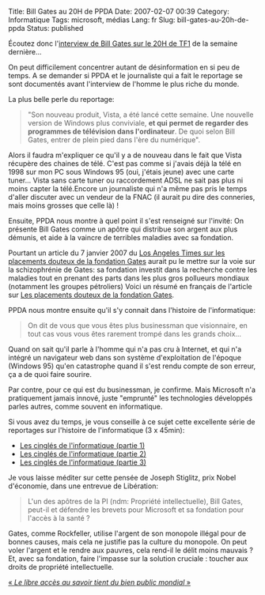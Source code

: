 Title: Bill Gates au 20H de PPDA
Date: 2007-02-07 00:39
Category: Informatique
Tags: microsoft, médias
Lang: fr
Slug: bill-gates-au-20h-de-ppda
Status: published

Écoutez donc l'[interview de Bill Gates sur le 20H de
TF1](http://www.youtube.com/watch?v=tNlXZwDQvfM) de la semaine dernière...

On peut difficilement concentrer autant de désinformation en si peu de temps. A
se demander si PPDA et le journaliste qui a fait le reportage se sont
documentés avant l'interview de l'homme le plus riche du monde.

La plus belle perle du reportage:


> "Son nouveau produit, Vista, a été lancé cette semaine. Une nouvelle version
> de Windows plus conviviale, **et qui permet de regarder des programmes de
> télévision dans l'ordinateur**. De quoi selon Bill Gates, entrer de plein
> pied dans l'ère du numérique".

Alors il faudra m'expliquer ce qu'il y a de nouveau dans le fait que Vista
récupère des chaines de télé. C'est pas comme si j'avais déjà la télé en 1998
sur mon PC sous Windows 95 (oui, j'étais jeune) avec une carte tuner...  Vista
sans carte tuner ou raccordement ADSL ne sait pas plus ni moins capter la
télé.Encore un journaliste qui n'a même pas pris le temps d'aller discuter avec
un vendeur de la FNAC (il aurait pu dire des conneries, mais moins grosses que
celle là) !

Ensuite, PPDA nous montre à quel point il s'est renseigné sur l'invité: On
présente Bill Gates comme un apôtre qui distribue son argent aux plus démunis,
et aide à la vaincre de terribles maladies avec sa fondation.

Pourtant un article du 7 janvier 2007 du [Los Angeles Times sur les placements
douteux de la fondation
Gates](http://www.latimes.com/news/nationworld/nation/la-na-gatesx07jan07,0,4205044,full.story?coll=la-home-headlines)
aurait pu le mettre sur la voie sur la schizophrénie de Gates: sa fondation
investit dans la recherche contre les maladies tout en prenant des parts dans
les plus gros pollueurs mondiaux (notamment les groupes pétroliers) Voici un
résumé en français de l'article sur [Les placements douteux de la fondation
Gates](http://forums.acbm.com/acbm/forum/viewthread?thread=369).

PPDA nous montre ensuite qu'il s'y connait dans l'histoire de l'informatique:

> On dit de vous que vous êtes plus businessman que visionnaire, en tout cas
> vous vous êtes rarement trompé dans les grands choix...

Quand on sait qu'il parle à l'homme qui n'a pas cru à Internet, et qui n'a
intégré un navigateur web dans son système d'exploitation de l'époque (Windows
95) qu'en catastrophe quand il s'est rendu compte de son erreur, ça a de quoi
faire sourire.

Par contre, pour ce qui est du businessman, je confirme. Mais Microsoft n'a
pratiquement jamais innové, juste "emprunté" les technologies développés parles
autres, comme souvent en informatique.

Si vous avez du temps, je vous conseille à ce sujet cette excellente série de
reportages sur l'histoire de l'informatique (3 x 45min):

- [Les cinglés de l'informatique (partie
  1)](http://www.dailymotion.com/relevance/search/informatique/video/xwx6o_les-cingles-de-linformatique-part1_tech)
- [Les cinglés de l'informatique (partie
  2)](http://www.dailymotion.com/relevance/search/informatique/video/xx27w_les-cingles-de-linformatique-part2_tech)
- [Les cinglés de l'informatique (partie
  3)](http://www.dailymotion.com/relevance/search/informatique/video/xwxwk_les-cingles-de-linformatique-part3_tech)

Je vous laisse méditer sur cette pensée de Joseph Stiglitz, prix Nobel
d'économie, dans une entrevue de Libération:

> L'un des apôtres de la PI (ndm: Propriété intellectuelle), Bill Gates,
> peut-il et défendre les brevets pour Microsoft et sa fondation pour l'accès à
> la santé ?

Gates, comme Rockfeller, utilise l'argent de son monopole illégal pour de
bonnes causes, mais cela ne justifie pas la culture du monopole. On peut voler
l'argent et le rendre aux pauvres, cela rend-il le délit moins mauvais ? Et,
avec sa fondation, faire l'impasse sur la solution cruciale : toucher aux
droits de propriété intellectuelle.

[« *Le libre accès au savoir tient du bien public mondial*
»](http://www.liberation.fr/actualite/economie/204050.FR.php)
